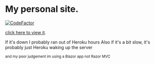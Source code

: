 # My personal site.
[![CodeFactor](https://www.codefactor.io/repository/github/cainy-a/PersonalWebsite/badge)](https://www.codefactor.io/repository/github/cainy-a/PersonalWebsite)

[click here to view it](https://yellowsink.herokuapp.com).

If it's down I probably ran out of Heroku hours
Also if it's a bit slow, it's probably just Heroku waking up the server

<small>and my poor judgement im using a Blazor app not Razor MVC</small>